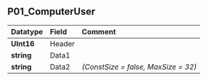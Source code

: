 ## P01\_ComputerUser ##
| **Datatype** | **Field** | **Comment** |
|:-------------|:----------|:------------|
| **UInt16** | Header |  |
| **string** | Data1 |  |
| **string** | Data2 | _(ConstSize = false, MaxSize = 32)_ |